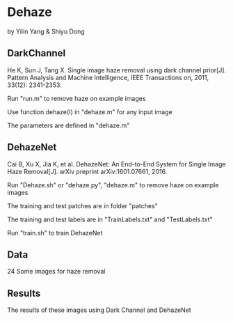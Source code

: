 # Dehaze 
by Yilin Yang & Shiyu Dong

## DarkChannel
He K, Sun J, Tang X. Single image haze removal using dark channel prior[J]. Pattern Analysis and Machine Intelligence, IEEE Transactions on, 2011, 33(12): 2341-2353.

Run "run.m" to remove haze on example images

Use function dehaze(I) in "dehaze.m" for any input image

The parameters are defined in "dehaze.m"

## DehazeNet
Cai B, Xu X, Jia K, et al. DehazeNet: An End-to-End System for Single Image Haze Removal[J]. arXiv preprint arXiv:1601.07661, 2016.

Run "Dehaze.sh" or "dehaze.py", "dehaze.m" to remove haze on example images

The training and test patches are in folder "patches"

The training and test labels are in "TrainLabels.txt" and "TestLabels.txt"

Run "train.sh" to train DehazeNet

## Data
24 Some images for haze removal

## Results
The results of these images using Dark Channel and DehazeNet
